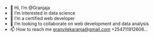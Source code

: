 - 👋 Hi, I’m @Granjaja
- 👀 I’m interested in data science
- 🌱 I’m a certified web developer 
- 💞️ I’m looking to collaborate on web development and data analysis
- 📫 How to reach me
          granvilekaranja@gmail.com
          +254711912608...

<!---
Granjaja/Granjaja is a ✨ special ✨ repository because its `README.md` (this file) appears on your GitHub profile.
You can click the Preview link to take a look at your changes.
--->
